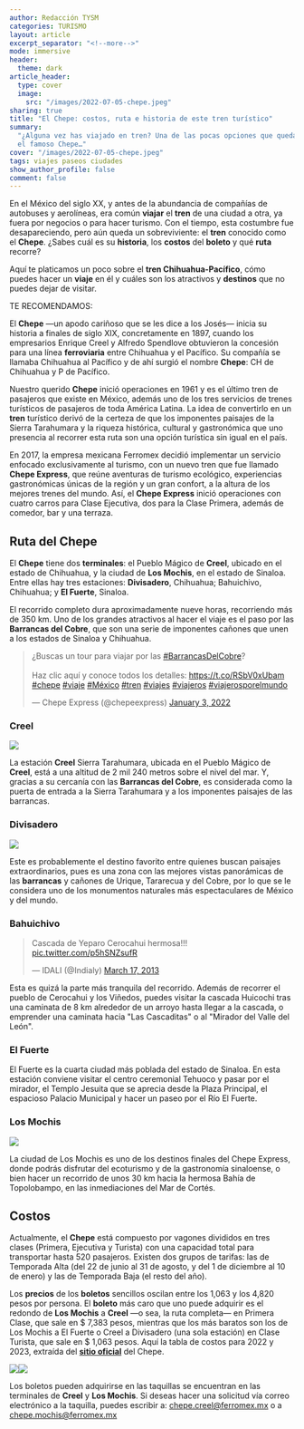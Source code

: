 ```yaml
---
author: Redacción TYSM
categories: TURISMO
layout: article
excerpt_separator: "<!--more-->"
mode: immersive
header:
  theme: dark
article_header:
  type: cover
  image:
    src: "/images/2022-07-05-chepe.jpeg"
sharing: true
title: "El Chepe: costos, ruta e historia de este tren turístico"
summary:
  "¿Alguna vez has viajado en tren? Una de las pocas opciones que quedan es
  el famoso Chepe…"
cover: "/images/2022-07-05-chepe.jpeg"
tags: viajes paseos ciudades
show_author_profile: false
comment: false
---
```


En el México del siglo XX, y antes de la abundancia de compañías de autobuses y aerolíneas, era común **viajar** el **tren** de una ciudad a otra, ya fuera por negocios o para hacer turismo. Con el tiempo, esta costumbre fue desapareciendo, pero aún queda un sobreviviente: el **tren** conocido como el **Chepe**. ¿Sabes cuál es su **historia**, los **costos** del **boleto** y qué **ruta** recorre?

Aquí te platicamos un poco sobre el **tren Chihuahua-Pacífico**, cómo puedes hacer un **viaje** en él y cuáles son los atractivos y **destinos** que no puedes dejar de visitar.

TE RECOMENDAMOS:

El **Chepe** —un apodo cariñoso que se les dice a los Josés— inicia su historia a finales de siglo XIX, concretamente en 1897, cuando los empresarios Enrique Creel y Alfredo Spendlove obtuvieron la concesión para una línea **ferroviaria** entre Chihuahua y el Pacífico. Su compañía se llamaba Chihuahua al Pacífico y de ahí surgió el nombre **Chepe**: CH de Chihuahua y P de Pacífico.

Nuestro querido **Chepe** inició operaciones en 1961 y es el último tren de pasajeros que existe en México, además uno de los tres servicios de trenes turísticos de pasajeros de toda América Latina. La idea de convertirlo en un **tren** turístico derivó de la certeza de que los imponentes paisajes de la Sierra Tarahumara y la riqueza histórica, cultural y gastronómica que uno presencia al recorrer esta ruta son una opción turística sin igual en el país.

En 2017, la empresa mexicana Ferromex decidió implementar un servicio enfocado exclusivamente al turismo, con un nuevo tren que fue llamado **Chepe Express**, que reúne aventuras de turismo ecológico, experiencias gastronómicas únicas de la región y un gran confort, a la altura de los mejores trenes del mundo. Así, el **Chepe Express** inició operaciones con cuatro carros para Clase Ejecutiva, dos para la Clase Primera, además de comedor, bar y una terraza.

## Ruta del Chepe

El **Chepe** tiene dos **terminales**: el Pueblo Mágico de **Creel**, ubicado en el estado de Chihuahua, y la ciudad de **Los Mochis**, en el estado de Sinaloa. Entre ellas hay tres estaciones: **Divisadero**, Chihuahua; Bahuichivo, Chihuahua; y **El Fuerte**, Sinaloa.

El recorrido completo dura aproximadamente nueve horas, recorriendo más de 350 km. Uno de los grandes atractivos al hacer el viaje es el paso por las **Barrancas del Cobre**, que son una serie de imponentes cañones que unen a los estados de Sinaloa y Chihuahua.

<blockquote class="twitter-tweet"><p lang="es" dir="ltr">¿Buscas un tour para viajar por las <a href="https://twitter.com/hashtag/BarrancasDelCobre?src=hash&ref_src=twsrc%5Etfw">#BarrancasDelCobre</a>?<br><br>Haz clic aquí y conoce todos los detalles: <a href="https://t.co/RSbV0xUbam">https://t.co/RSbV0xUbam</a> <a href="https://twitter.com/hashtag/chepe?src=hash&ref_src=twsrc%5Etfw">#chepe</a> <a href="https://twitter.com/hashtag/viaje?src=hash&ref_src=twsrc%5Etfw">#viaje</a> <a href="https://twitter.com/hashtag/M%C3%A9xico?src=hash&ref_src=twsrc%5Etfw">#México</a> <a href="https://twitter.com/hashtag/tren?src=hash&ref_src=twsrc%5Etfw">#tren</a> <a href="https://twitter.com/hashtag/viajes?src=hash&ref_src=twsrc%5Etfw">#viajes</a> <a href="https://twitter.com/hashtag/viajeros?src=hash&ref_src=twsrc%5Etfw">#viajeros</a> <a href="https://twitter.com/hashtag/viajerosporelmundo?src=hash&ref_src=twsrc%5Etfw">#viajerosporelmundo</a></p>— Chepe Express (@chepeexpress) <a href="https://twitter.com/chepeexpress/status/1478127789526167553?ref_src=twsrc%5Etfw">January 3, 2022</a></blockquote> <script async src="https://platform.twitter.com/widgets.js" charset="utf-8"></script>

### Creel

![](https://upload.wikimedia.org/wikipedia/commons/thumb/8/81/Casa_Creel_-_Chihuahua%2C_Chihuahua_-_02.JPG/1024px-Casa_Creel_-_Chihuahua%2C_Chihuahua_-_02.JPG)

La estación **Creel** Sierra Tarahumara, ubicada en el Pueblo Mágico de **Creel**, está a una altitud de 2 mil 240 metros sobre el nivel del mar. Y, gracias a su cercanía con las **Barrancas del Cobre**, es considerada como la puerta de entrada a la Sierra Tarahumara y a los imponentes paisajes de las barrancas.

### Divisadero

![](https://upload.wikimedia.org/wikipedia/commons/thumb/5/56/Divisadero%2C_Barrancas_del_Cobre%2C_Chihuahua.jpg/1024px-Divisadero%2C_Barrancas_del_Cobre%2C_Chihuahua.jpg)

Este es probablemente el destino favorito entre quienes buscan paisajes extraordinarios, pues es una zona con las mejores vistas panorámicas de las **barrancas** y cañones de Urique, Tararecua y del Cobre, por lo que se le considera uno de los monumentos naturales más espectaculares de México y del mundo.

### Bahuichivo

<blockquote class="twitter-tweet"><p lang="es" dir="ltr">Cascada de Yeparo Cerocahui hermosa!!! <a href="http://t.co/p5hSNZsufR">pic.twitter.com/p5hSNZsufR</a></p>— IDALI (@Indialy) <a href="https://twitter.com/Indialy/status/313262626496978946?ref_src=twsrc%5Etfw">March 17, 2013</a></blockquote> <script async src="https://platform.twitter.com/widgets.js" charset="utf-8"></script>

Esta es quizá la parte más tranquila del recorrido. Además de recorrer el pueblo de Cerocahui y los Viñedos, puedes visitar la cascada Huicochi tras una caminata de 8 km alrededor de un arroyo hasta llegar a la cascada, o emprender una caminata hacia "Las Cascaditas" o al "Mirador del Valle del León".

### El Fuerte

El Fuerte es la cuarta ciudad más poblada del estado de Sinaloa. En esta estación conviene visitar el centro ceremonial Tehuoco y pasar por el mirador, el Templo Jesuita que se aprecia desde la Plaza Principal, el espacioso Palacio Municipal y hacer un paseo por el Río El Fuerte.

### Los Mochis

![](https://upload.wikimedia.org/wikipedia/commons/thumb/b/bb/Watching_the_boats_in_Topolobampo%2C_Sinaloa%2C_Mexico.jpg/1024px-Watching_the_boats_in_Topolobampo%2C_Sinaloa%2C_Mexico.jpg)

La ciudad de Los Mochis es uno de los destinos finales del Chepe Express, donde podrás disfrutar del ecoturismo y de la gastronomía sinaloense, o bien hacer un recorrido de unos 30 km hacia la hermosa Bahía de Topolobampo, en las inmediaciones del Mar de Cortés.

## Costos

Actualmente, el **Chepe** está compuesto por vagones divididos en tres clases (Primera, Ejecutiva y Turista) con una capacidad total para transportar hasta 520 pasajeros. Existen dos grupos de tarifas: las de Temporada Alta (del 22 de junio al 31 de agosto, y del 1 de diciembre al 10 de enero) y las de Temporada Baja (el resto del año).

Los **precios** de los **boletos** sencillos oscilan entre los 1,063 y los 4,820 pesos por persona. El **boleto** más caro que uno puede adquirir es el redondo de **Los Mochis** a **Creel** —o sea, la ruta completa— en Primera Clase, que sale en $ 7,383 pesos, mientras que los más baratos son los de Los Mochis a El Fuerte o Creel a Divisadero (una sola estación) en Clase Turista, que sale en $ 1,063 pesos. Aquí la tabla de costos para 2022 y 2023, extraída del [**sitio oficial**](https://chepe.mx/tren/conoce-las-tarifas-de-chepe-express-2022/ "Chepe") del Chepe.

![](https://chepe.mx/wp-content/uploads/2022/06/Temporada-Baja-OK-1140x990.png)![](https://chepe.mx/wp-content/uploads/2022/06/Temporada-Alta-ok-1140x996.png)

Los boletos pueden adquirirse en las taquillas se encuentran en las terminales de **Creel** y **Los Mochis**. Si deseas hacer una solicitud vía correo electrónico a la taquilla, puedes escribir a: chepe.creel@ferromex.mx o a chepe.mochis@ferromex.mx
